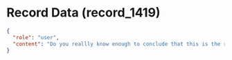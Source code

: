 # Record Data (record_1419)

```json
{
  "role": "user",
  "content": "Do you reallly know enough to conclude that this is the root cuase? You can do more exploratory quetions to find out more\n"
}
```

